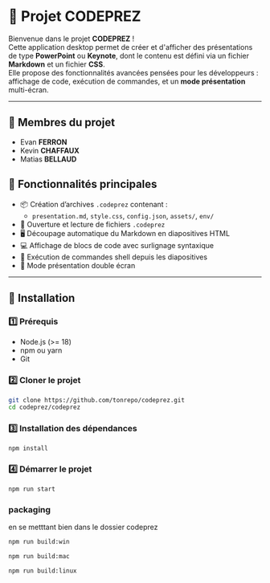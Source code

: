 # 📌 Projet CODEPREZ

Bienvenue dans le projet **CODEPREZ** !  
Cette application desktop permet de créer et d'afficher des présentations de type **PowerPoint** ou **Keynote**, dont le contenu est défini via un fichier **Markdown** et un fichier **CSS**.  
Elle propose des fonctionnalités avancées pensées pour les développeurs : affichage de code, exécution de commandes, et un **mode présentation** multi-écran.

---

## 👥 Membres du projet

- Evan **FERRON**
- Kevin **CHAFFAUX**
- Matias **BELLAUD**

## 🎯 Fonctionnalités principales

- 📦 Création d’archives `.codeprez` contenant :
  - `presentation.md`, `style.css`, `config.json`, `assets/`, `env/`
- 📂 Ouverture et lecture de fichiers `.codeprez`
- 🖥️ Découpage automatique du Markdown en diapositives HTML
- 💻 Affichage de blocs de code avec surlignage syntaxique
- 🧪 Exécution de commandes shell depuis les diapositives
- 🧭 Mode présentation double écran

---

## 🔧 Installation

### 1️⃣ Prérequis

- Node.js (>= 18)
- npm ou yarn
- Git

### 2️⃣ Cloner le projet

```bash
git clone https://github.com/tonrepo/codeprez.git
cd codeprez/codeprez
```

### 3️⃣ Installation des dépendances
```bash
npm install
```

### 4️⃣ Démarrer le projet
```bash
npm run start
```

### packaging 

en se metttant bien dans le dossier codeprez

```bash
npm run build:win
```
```bash
npm run build:mac
```
```bash
npm run build:linux
```

